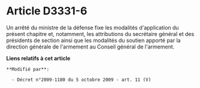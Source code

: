 # Article D3331-6

Un arrêté du ministre de la défense fixe les modalités d'application du présent chapitre et, notamment, les attributions du
secrétaire général et des présidents de section ainsi que les modalités du soutien apporté par la     direction générale de
l'armement au Conseil général de l'armement.

**Liens relatifs à cet article**

	**Modifié par**:

	  - Décret n°2009-1180 du 5 octobre 2009 - art. 11 (V)
